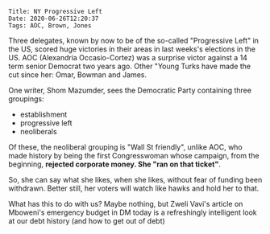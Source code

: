     Title: NY Progressive Left
    Date: 2020-06-26T12:20:37
    Tags: AOC, Brown, Jones

Three delegates, known by now to be of the so-called "Progressive Left" in the US, scored huge victories in their areas in last weeks's elections in the US. AOC (Alexandria Occasio-Cortez) was a surprise victor against a 14 term senior Democrat two years ago. Other "Young Turks have made the cut since her: Omar, Bowman and James.

<!-- more -->

 One writer, Shom Mazumder, sees the Democratic Party containing three groupings:
 
 + establishment
 + progressive left
 + neoliberals

 Of these, the neoliberal grouping is "Wall St friendly", unlike AOC, who made history by being the first Congresswoman whose campaign, from the beginning, **rejected corporate money. She "ran on that ticket"**. 
 
 So, she can say what she likes, when she likes, without fear of funding been withdrawn. Better still, her voters will watch like hawks and hold her to that.

 What has this to do with us? Maybe nothing, but Zweli Vavi's article on Mboweni's emergency budget in DM today is a refreshingly intelligent look at our debt history (and how to get out of debt)




